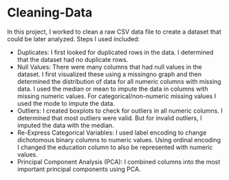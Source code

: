 # Cleaning-Data
In this project, I worked to clean a raw CSV data file to create a dataset that could be later analyzed. Steps I used included: 
-	Duplicates: I first looked for duplicated rows in the data. I determined that the dataset had no duplicate rows. 
-	Null Values: There were many columns that had null values in the dataset. I first visualized these using a missingno graph and then determined the distribution of data for all numeric columns with missing data. I used the median or mean to impute the data in columns with missing numeric values. For categorical/non-numeric missing values I used the mode to impute the data. 
-	Outliers: I created boxplots to check for outliers in all numeric columns. I determined that most outliers were valid. But for invalid outliers, I imputed the data with the median. 
-	Re-Express Categorical Variables: I used label encoding to change dichotomous binary columns to numeric values. Using ordinal encoding I changed the education column to also be represented with numeric values.
- Principal Component Analysis (PCA): I combined columns into the most important principal components using PCA. 
